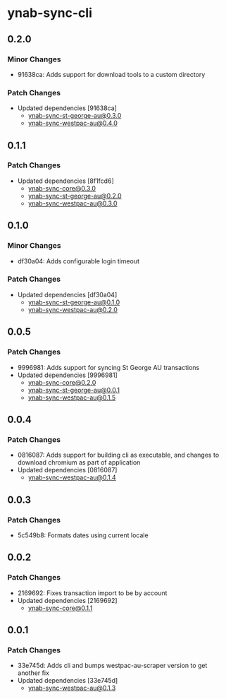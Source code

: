 # ynab-sync-cli

## 0.2.0

### Minor Changes

- 91638ca: Adds support for download tools to a custom directory

### Patch Changes

- Updated dependencies [91638ca]
  - ynab-sync-st-george-au@0.3.0
  - ynab-sync-westpac-au@0.4.0

## 0.1.1

### Patch Changes

- Updated dependencies [8f1fcd6]
  - ynab-sync-core@0.3.0
  - ynab-sync-st-george-au@0.2.0
  - ynab-sync-westpac-au@0.3.0

## 0.1.0

### Minor Changes

- df30a04: Adds configurable login timeout

### Patch Changes

- Updated dependencies [df30a04]
  - ynab-sync-st-george-au@0.1.0
  - ynab-sync-westpac-au@0.2.0

## 0.0.5

### Patch Changes

- 9996981: Adds support for syncing St George AU transactions
- Updated dependencies [9996981]
  - ynab-sync-core@0.2.0
  - ynab-sync-st-george-au@0.0.1
  - ynab-sync-westpac-au@0.1.5

## 0.0.4

### Patch Changes

- 0816087: Adds support for building cli as executable, and changes to download chromium as part of application
- Updated dependencies [0816087]
  - ynab-sync-westpac-au@0.1.4

## 0.0.3

### Patch Changes

- 5c549b8: Formats dates using current locale

## 0.0.2

### Patch Changes

- 2169692: Fixes transaction import to be by account
- Updated dependencies [2169692]
  - ynab-sync-core@0.1.1

## 0.0.1

### Patch Changes

- 33e745d: Adds cli and bumps westpac-au-scraper version to get another fix
- Updated dependencies [33e745d]
  - ynab-sync-westpac-au@0.1.3

